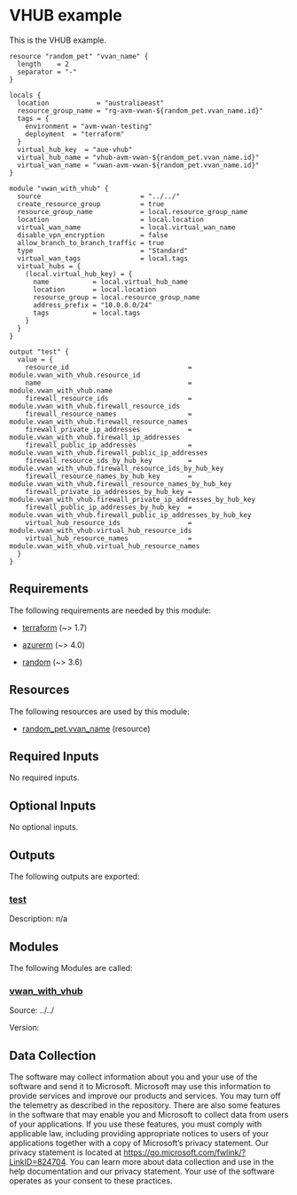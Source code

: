 <!-- BEGIN_TF_DOCS -->
# VHUB example

This is the VHUB example.

```hcl
resource "random_pet" "vvan_name" {
  length    = 2
  separator = "-"
}

locals {
  location            = "australiaeast"
  resource_group_name = "rg-avm-vwan-${random_pet.vvan_name.id}"
  tags = {
    environment = "avm-vwan-testing"
    deployment  = "terraform"
  }
  virtual_hub_key  = "aue-vhub"
  virtual_hub_name = "vhub-avm-vwan-${random_pet.vvan_name.id}"
  virtual_wan_name = "vwan-avm-vwan-${random_pet.vvan_name.id}"
}

module "vwan_with_vhub" {
  source                         = "../../"
  create_resource_group          = true
  resource_group_name            = local.resource_group_name
  location                       = local.location
  virtual_wan_name               = local.virtual_wan_name
  disable_vpn_encryption         = false
  allow_branch_to_branch_traffic = true
  type                           = "Standard"
  virtual_wan_tags               = local.tags
  virtual_hubs = {
    (local.virtual_hub_key) = {
      name           = local.virtual_hub_name
      location       = local.location
      resource_group = local.resource_group_name
      address_prefix = "10.0.0.0/24"
      tags           = local.tags
    }
  }
}

output "test" {
  value = {
    resource_id                              = module.vwan_with_vhub.resource_id
    name                                     = module.vwan_with_vhub.name
    firewall_resource_ids                    = module.vwan_with_vhub.firewall_resource_ids
    firewall_resource_names                  = module.vwan_with_vhub.firewall_resource_names
    firewall_private_ip_addresses            = module.vwan_with_vhub.firewall_ip_addresses
    firewall_public_ip_addresses             = module.vwan_with_vhub.firewall_public_ip_addresses
    firewall_resource_ids_by_hub_key         = module.vwan_with_vhub.firewall_resource_ids_by_hub_key
    firewall_resource_names_by_hub_key       = module.vwan_with_vhub.firewall_resource_names_by_hub_key
    firewall_private_ip_addresses_by_hub_key = module.vwan_with_vhub.firewall_private_ip_addresses_by_hub_key
    firewall_public_ip_addresses_by_hub_key  = module.vwan_with_vhub.firewall_public_ip_addresses_by_hub_key
    virtual_hub_resource_ids                 = module.vwan_with_vhub.virtual_hub_resource_ids
    virtual_hub_resource_names               = module.vwan_with_vhub.virtual_hub_resource_names
  }
}
```

<!-- markdownlint-disable MD033 -->
## Requirements

The following requirements are needed by this module:

- <a name="requirement_terraform"></a> [terraform](#requirement\_terraform) (~> 1.7)

- <a name="requirement_azurerm"></a> [azurerm](#requirement\_azurerm) (~> 4.0)

- <a name="requirement_random"></a> [random](#requirement\_random) (~> 3.6)

## Resources

The following resources are used by this module:

- [random_pet.vvan_name](https://registry.terraform.io/providers/hashicorp/random/latest/docs/resources/pet) (resource)

<!-- markdownlint-disable MD013 -->
## Required Inputs

No required inputs.

## Optional Inputs

No optional inputs.

## Outputs

The following outputs are exported:

### <a name="output_test"></a> [test](#output\_test)

Description: n/a

## Modules

The following Modules are called:

### <a name="module_vwan_with_vhub"></a> [vwan\_with\_vhub](#module\_vwan\_with\_vhub)

Source: ../../

Version:

<!-- markdownlint-disable-next-line MD041 -->
## Data Collection

The software may collect information about you and your use of the software and send it to Microsoft. Microsoft may use this information to provide services and improve our products and services. You may turn off the telemetry as described in the repository. There are also some features in the software that may enable you and Microsoft to collect data from users of your applications. If you use these features, you must comply with applicable law, including providing appropriate notices to users of your applications together with a copy of Microsoft’s privacy statement. Our privacy statement is located at <https://go.microsoft.com/fwlink/?LinkID=824704>. You can learn more about data collection and use in the help documentation and our privacy statement. Your use of the software operates as your consent to these practices.
<!-- END_TF_DOCS -->